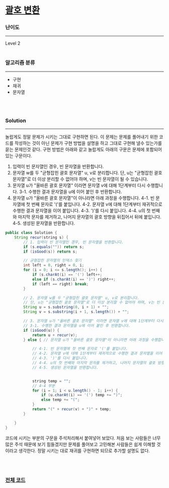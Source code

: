 # [괄호 변환](https://programmers.co.kr/learn/courses/30/lessons/60058)

### 난이도

***
Level 2
<br><br>

### 알고리즘 분류

***

* 구현
* 재귀
* 문자열

<br><br>

### Solution

***

놀랍게도 정말 문제가 시키는 그대로 구현하면 된다. 이 문제는 문제를 풀어내기 위한 코드를 작성하는 것이 아닌 문제가 구현 방법을 설명을 하고 그대로 구현해 낼수 있는가를 묻는 문제인것 같다. 구현 방법은 아래와
같고 놀랍게도 아래의 구문은 문제에 포함되어 있는 구문이다.

1. 입력이 빈 문자열인 경우, 빈 문자열을 반환합니다.
2. 문자열 w를 두 "균형잡힌 괄호 문자열" u, v로 분리합니다. 단, u는 "균형잡힌 괄호 문자열"로 더 이상 분리할 수 없어야 하며, v는 빈 문자열이 될 수 있습니다.
3. 문자열 u가 "올바른 괄호 문자열" 이라면 문자열 v에 대해 1단계부터 다시 수행합니다. 3-1. 수행한 결과 문자열을 u에 이어 붙인 후 반환합니다.
4. 문자열 u가 "올바른 괄호 문자열"이 아니라면 아래 과정을 수행합니다. 4-1. 빈 문자열에 첫 번째 문자로 '('를 붙입니다. 4-2. 문자열 v에 대해 1단계부터 재귀적으로 수행한 결과 문자열을 이어
   붙입니다. 4-3. ')'를 다시 붙입니다. 4-4. u의 첫 번째와 마지막 문자를 제거하고, 나머지 문자열의 괄호 방향을 뒤집어서 뒤에 붙입니다. 4-5. 생성된 문자열을 반환합니다.

```java
public class Solution {
    String recur(string s) {
        // 1. 입력이 빈 문자열인 경우, 빈 문자열을 반환합니다.
        if (s.equals("")) return s;
        if (isGood(s)) return s;

        // 균형잡힌 문자열의 인덱스 찾기
        int left = 0, right = 0, i;
        for (i = 0; i <= s.length(); i++) {
            if (s.charAt(i) == '(') left++;
            else if (s.charAt(i) == ')') right++;
            if (left == right) break;
        }

        // 2. 문자열 w를 두 "균형잡힌 괄호 문자열" u, v로 분리합니다.
        // 단, u는 "균형잡힌 괄호 문자열"로 더 이상 분리할 수 없어야 하며, v는 빈 문자열이 될 수 있습니다.
        String u = s.substring(0, i + 1) + "";
        String v = s.substring(i + 1, s.length()) + "";

        // 3. 문자열 u가 "올바른 괄호 문자열" 이라면 문자열 v에 대해 1단계부터 다시 수행합니다.
        // 3-1. 수행한 결과 문자열을 u에 이어 붙인 후 반환합니다.
        if (isGood(u)) {
            return u + recur(v);
        } else { // 문자열 u가 "올바른 괄호 문자열"이 아니라면 아래 과정을 수행합니다. 

            // 4-1. 빈 문자열에 첫 번째 문자로 '('를 붙입니다. 
            // 4-2. 문자열 v에 대해 1단계부터 재귀적으로 수행한 결과 문자열을 이어 붙입니다.
            // 4-3. ')'를 다시 붙입니다.
            // 4-4. u의 첫 번째와 마지막 문자를 제거하고, 나머지 문자열의 괄호 방향을 뒤집어서 뒤에 붙입니다.
            // 4-5. 생성된 문자열을 반환합니다.


            string temp = "";
            // 4-4 부분
            for (i = 1; i < u.length() - 1; i++) {
                if (u.charAt(i) == '(') temp += ")";
                else temp += "(";
            }
            return "(" + recur(v) + ")" + temp;
        }

    }
}
```   

코드에 시키는 부분의 구문을 주석처리해서 붙여넣어 보았다. 처음 보는 사람들은 너무 많은 주석 때문에 보기 힘들겠지만 문제를 풀어보고 고민해본 사람들은 쉽게 이해할 것이라고 생각한다. 정말 시키는 대로 재귀를
구현하면 되므로 추가할 설명도 없다.

<br><br>

### [전체 코드](https://github.com/Jungmin-Seo0527/CodingTest/blob/main/src/kakao/recruit2020/괄호_변환.java)
